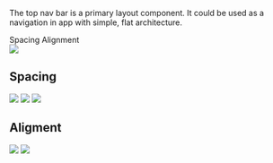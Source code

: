 <Row >
    <Column cols={8}>
    <p>The top nav bar is a primary layout component. It could be used as a navigation in app with simple, flat architecture.</p>
    </Column> 
</Row>

<div>
    <AnchorLink to="spacing" offset={210}>
        Spacing
    </AnchorLink>
    <AnchorLink to="alignment" offset={210}>
        Alignment
    </AnchorLink>
</div>

<Row >
    <Column cols={12}>
        <img src="../_img/top-nav-bar--1.png" />
    </Column> 
</Row>

<Anchor idToScrollTo="spacing"><h2>Spacing</h2></Anchor>
<Row >
    <Column cols={12}>
        <img src="../_img/top-nav-bar--2.png" />
    </Column> 
</Row>
<Row >
    <Column cols={12}>
        <img src="../_img/top-nav-bar--3.png" />
    </Column> 
</Row>
<Row >
    <Column cols={12}>
        <img src="../_img/top-nav-bar--4.png" />
    </Column> 
</Row>

<Anchor idToScrollTo="alignment"><h2>Aligment</h2></Anchor>
<Row >
    <Column cols={6}>
        <img src="../_img/top-nav-bar--5.png" />
    </Column> 
    <Column cols={6}>
        <img src="../_img/top-nav-bar--6.png" />
    </Column> 
</Row>